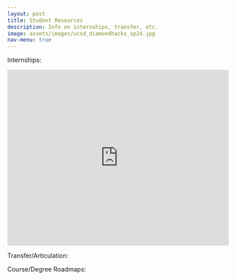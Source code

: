 ```yaml
---
layout: post
title: Student Resources
description: Info on internships, transfer, etc.
image: assets/images/ucsd_diamondhacks_sp24.jpg
nav-menu: true
---
```


Internships:
<iframe src="https://docs.google.com/document/d/1-YiDqPVA79vc6ZXgLFLGSinZTHBohr1vmgVCTd7NNvk/preview?embedded=true" width="100%" height="400px" frameborder="0" marginheight="0" marginwidth="0">Loading internship resource doc...</iframe>

Transfer/Articulation:

Course/Degree Roadmaps:


